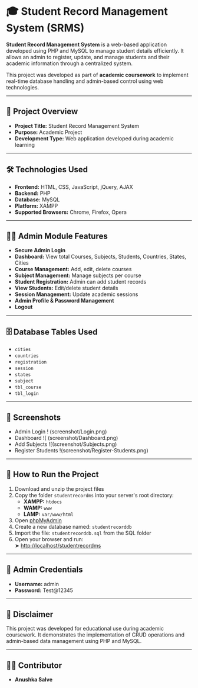 # 🎓 Student Record Management System (SRMS)

**Student Record Management System** is a web-based application developed using PHP and MySQL to manage student details efficiently. It allows an admin to register, update, and manage students and their academic information through a centralized system.

This project was developed as part of **academic coursework** to implement real-time database handling and admin-based control using web technologies.

---

## 📌 Project Overview

- **Project Title:** Student Record Management System  
- **Purpose:** Academic Project  
- **Development Type:** Web application developed during academic learning  

---

## 🛠️ Technologies Used

- **Frontend:** HTML, CSS, JavaScript, jQuery, AJAX  
- **Backend:** PHP   
- **Database:** MySQL
- **Platform:** XAMPP   
- **Supported Browsers:** Chrome, Firefox, Opera

---

## 👨‍💼 Admin Module Features

- **Secure Admin Login**
- **Dashboard:** View total Courses, Subjects, Students, Countries, States, Cities
- **Course Management:** Add, edit, delete courses
- **Subject Management:** Manage subjects per course
- **Student Registration:** Admin can add student records
- **View Students:** Edit/delete student details
- **Session Management:** Update academic sessions
- **Admin Profile & Password Management**
- **Logout**

---

## 🗄️ Database Tables Used

- `cities`  
- `countries`  
- `registration`  
- `session`  
- `states`  
- `subject`  
- `tbl_course`  
- `tbl_login`

---

## 📸 Screenshots

- Admin Login ! (screenshot/Login.png)  
- Dashboard ![ (screenshot/Dashboard.png)  
- Add Subjects ![(screenshot/Subjects.png)  
- Register Students !(screenshot/Register-Students.png)

---

## 🧪 How to Run the Project

1. Download and unzip the project files  
2. Copy the folder `studentrecordms` into your server's root directory:
   - **XAMPP:** `htdocs`
   - **WAMP:** `www`
   - **LAMP:** `var/www/html`
3. Open [phpMyAdmin](http://localhost/phpmyadmin)
4. Create a new database named: `studentrecorddb`
5. Import the file: `studentrecorddb.sql` from the SQL folder
6. Open your browser and run:  
   ➤ [http://localhost/studentrecordms](http://localhost/studentrecordms)

---

## 🔐 Admin Credentials

- **Username:** admin  
- **Password:** Test@12345

---

## 📄 Disclaimer

This project was developed for educational use during academic coursework. It demonstrates the implementation of CRUD operations and admin-based data management using PHP and MySQL.

---

## 👩‍💻 Contributor

- **Anushka Salve** 
